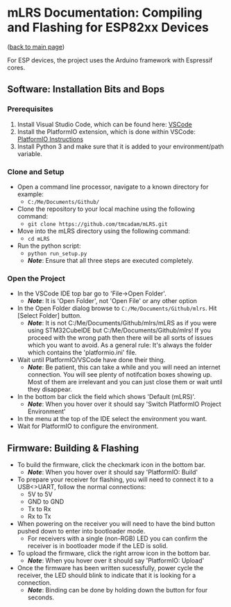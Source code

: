 # mLRS Documentation: Compiling and Flashing for ESP82xx Devices #

([back to main page](../README.md))

For ESP devices, the project uses the Arduino framework with Espressif cores.

## Software: Installation Bits and Bops

### Prerequisites ####

1. Install Visual Studio Code, which can be found here: [VSCode](https://code.visualstudio.com/)
2. Install the PlatformIO extension, which is done within VSCode: [PlatformIO Instructions](https://platformio.org/install/ide?install=vscode)
3. Install Python 3 and make sure that it is added to your environment/path variable.

### Clone and Setup ###

- Open a command line processor, navigate to a known directory for example:
    - `C:/Me/Documents/Github/`
- Clone the repository to your local machine using the following command:
    - `git clone https://github.com/tmcadam/mLRS.git`
- Move into the mLRS directory using the following command:
    - `cd mLRS`
- Run the python script:
    - `python run_setup.py`
    - ***Note***: Ensure that all three steps are executed completely.

### Open the Project ###

- In the VSCode IDE top bar go to 'File->Open Folder'. 
    - ***Note***: It is 'Open Folder', not 'Open File' or any other option
- In the Open Folder dialog browse to `C:/Me/Documents/Github/mlrs`. Hit [Select Folder] button. 
    - ***Note***: It is not C:/Me/Documents/Github/mlrs/mLRS as if you were using STM32CubeIDE but C:/Me/Documents/Github/mlrs! If you proceed with the wrong path then there will be all sorts of issues which you want to avoid. As a general rule: It's always the folder which contains the 'platformio.ini' file.
- Wait until PlatformIO/VSCode have done their thing. 
    - ***Note***: Be patient, this can take a while and you will need an internet connection. You will see plenty of notifcation boxes showing up. Most of them are irrelevant and you can just close them or wait until they disappear.
- In the bottom bar click the field which shows 'Default (mLRS)'.
    - ***Note***: When you hover over it should say 'Switch PlatformIO Project Environment'
- In the menu at the top of the IDE select the environment you want.
- Wait for PlatformIO to configure the environment.

## Firmware: Building & Flashing

- To build the firmware, click the checkmark icon in the bottom bar.
    - ***Note***: When you hover over it should say 'PlatformIO: Build'
- To prepare your receiver for flashing, you will need to connect it to a USB<>UART, follow the normal connections:
    - 5V to 5V
    - GND to GND
    - Tx to Rx
    - Rx to Tx
- When powering on the receiver you will need to have the bind button pushed down to enter into bootloader mode.
    - For receivers with a single (non-RGB) LED you can confirm the receiver is in bootloader mode if the LED is solid.
- To upload the firmware, click the right arrow icon in the bottom bar.
    - ***Note***: When you hover over it should say 'PlatformIO: Upload'
- Once the firmware has been written sucessfully, power cycle the receiver, the LED should blink to indicate that it is looking for a connection.
    - ***Note***: Binding can be done by holding down the button for four seconds.
